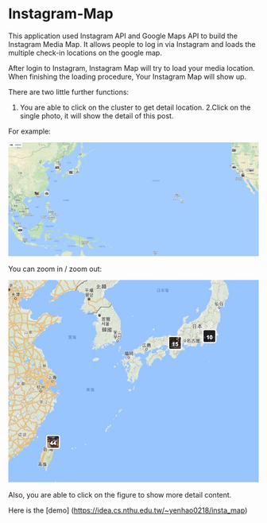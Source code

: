 # Instagram-Map

This application used Instagram API and Google Maps API to build the Instagram Media Map. It allows people to log in via Instagram and loads the multiple check-in locations on the google map.

After login to Instagram, Instagram Map will try to load your media location. When finishing the loading procedure, Your Instagram Map will show up.

There are two little further functions:
1. You are able to click on the cluster to get detail location.
2.Click on the single photo, it will show the detail of this post.

For example: 

![alt text](img/sample/ex1.jpg)

You can zoom in / zoom out:

![alt text](img/sample/ex2.jpg)


Also, you are able to click on the figure to show more detail content.

Here is the [demo] (https://idea.cs.nthu.edu.tw/~yenhao0218/insta_map)
